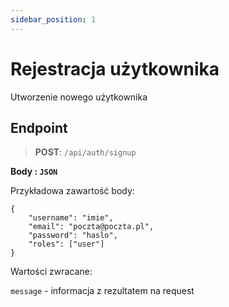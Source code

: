 ```yaml
---
sidebar_position: 1
---
```


# Rejestracja użytkownika

Utworzenie nowego użytkownika

## Endpoint
> **POST**: `/api/auth/signup`

**Body : `JSON`**

Przykładowa zawartość body:
```
{
	"username": "imie",
	"email": "poczta@poczta.pl",
	"password": "haslo", 
	"roles": ["user"] 
}
```
Wartości zwracane:

`message` - informacja z rezultatem na request


